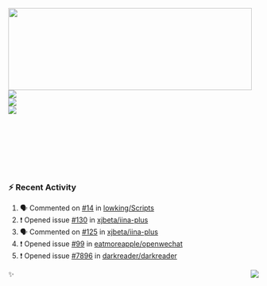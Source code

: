 <p>
  <img align="left" width="490" height="165" src="https://github-readme-stats.vercel.app/api?username=lowking&show_icons=true&hide_border=true&line_height=20&title_color=000000&icon_color=555&show_owner=true&text_color=777"/>
  <p>
    <a href="https://t.me/Violettoy_bot"><img src="https://img.shields.io/badge/Telegram-%2352A4DB.svg?&style=social&logo=telegram&logoColor=white" /></a>
    </br>
    <img src="https://github.com/lowking/lowking/workflows/Waka%20Readme/badge.svg" />
    </br>
    <img src="https://github.com/lowking/lowking/workflows/Activity%20Readme/badge.svg" />
  </p>
  </br>
  </br>
  </br>
  </br>
</p>
</br>

### :zap: Recent Activity

<!--START_SECTION:activity-->
1. 🗣 Commented on [#14](https://github.com/lowking/Scripts/issues/14) in [lowking/Scripts](https://github.com/lowking/Scripts)
2. ❗️ Opened issue [#130](https://github.com/xjbeta/iina-plus/issues/130) in [xjbeta/iina-plus](https://github.com/xjbeta/iina-plus)
3. 🗣 Commented on [#125](https://github.com/xjbeta/iina-plus/issues/125) in [xjbeta/iina-plus](https://github.com/xjbeta/iina-plus)
4. ❗️ Opened issue [#99](https://github.com/eatmoreapple/openwechat/issues/99) in [eatmoreapple/openwechat](https://github.com/eatmoreapple/openwechat)
5. ❗️ Opened issue [#7896](https://github.com/darkreader/darkreader/issues/7896) in [darkreader/darkreader](https://github.com/darkreader/darkreader)
<!--END_SECTION:activity-->

✨<img align="right" src="http://profile-counter.glitch.me/lowking/count.svg"/>
